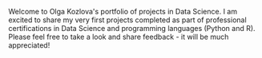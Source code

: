 Welcome to Olga Kozlova's portfolio of projects in Data Science. 
I am excited to share my very first projects completed as part of professional certifications in Data Science and programming languages (Python and R). 
Please feel free to take a look and share feedback - it will be much appreciated!
